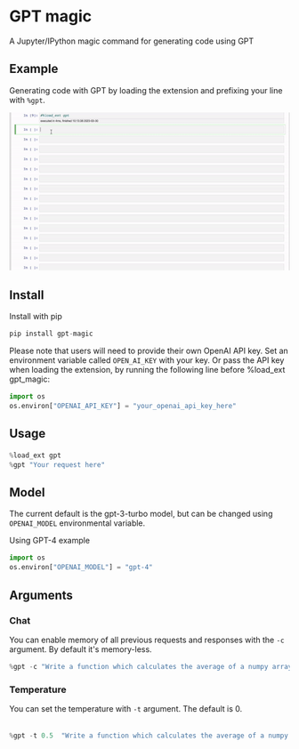 # GPT magic
A Jupyter/IPython magic command for generating code using GPT

## Example
Generating code with GPT by loading the extension and prefixing your line with `%gpt`.

![Alt text](image/GPTMagic.gif)

## Install

Install with pip
```python
pip install gpt-magic
````

Please note that users will need to provide their own OpenAI API key. Set an environment variable called `OPEN_AI_KEY` with your key. Or pass the API key when loading the extension, by running the following line before %load_ext gpt_magic:

```python
import os
os.environ["OPENAI_API_KEY"] = "your_openai_api_key_here"
```

## Usage
```python
%load_ext gpt
%gpt "Your request here"
```

## Model

The current default is the gpt-3-turbo model, but can be changed using `OPENAI_MODEL` environmental variable. 

Using GPT-4 example
```python
import os
os.environ["OPENAI_MODEL"] = "gpt-4"
```

## Arguments

### Chat

You can enable memory of all previous requests and responses with the `-c` argument. By default it's memory-less.

```python
%gpt -c "Write a function which calculates the average of a numpy array"
```

### Temperature

You can set the temperature with `-t` argument. The default is 0.

```python

%gpt -t 0.5  "Write a function which calculates the average of a numpy array"
```

